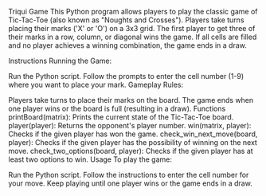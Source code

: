 Triqui Game
This Python program allows players to play the classic game of Tic-Tac-Toe (also known as "Noughts and Crosses"). Players take turns placing their marks ('X' or 'O') on a 3x3 grid. The first player to get three of their marks in a row, column, or diagonal wins the game. If all cells are filled and no player achieves a winning combination, the game ends in a draw.

Instructions
Running the Game:

Run the Python script.
Follow the prompts to enter the cell number (1-9) where you want to place your mark.
Gameplay Rules:

Players take turns to place their marks on the board.
The game ends when one player wins or the board is full (resulting in a draw).
Functions
printBoard(matrix): Prints the current state of the Tic-Tac-Toe board.
player(player): Returns the opponent's player number.
win(matrix, player): Checks if the given player has won the game.
check_win_next_move(board, player): Checks if the given player has the possibility of winning on the next move.
check_two_options(board, player): Checks if the given player has at least two options to win.
Usage
To play the game:

Run the Python script.
Follow the instructions to enter the cell number for your move.
Keep playing until one player wins or the game ends in a draw.
